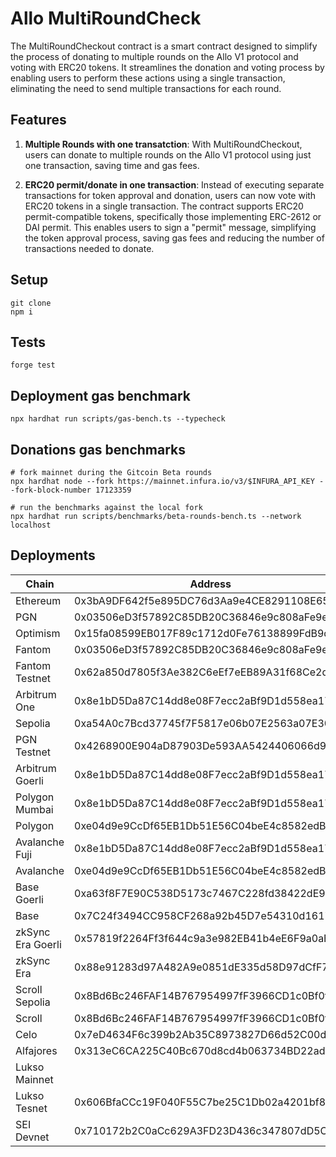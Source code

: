 # Allo MultiRoundCheck

The MultiRoundCheckout contract is a smart contract designed to simplify the process of donating to multiple rounds on the Allo V1 protocol
and voting with ERC20 tokens.
It streamlines the donation and voting process by enabling users to perform these actions using a single transaction,
eliminating the need to send multiple transactions for each round.

## Features

1. **Multiple Rounds with one transatction**: With MultiRoundCheckout, users can donate to multiple rounds on the Allo V1 protocol using just one transaction, saving time and gas fees.

2. **ERC20 permit/donate in one transaction**: Instead of executing separate transactions for token approval and donation, users can now vote with ERC20 tokens in a single transaction.
The contract supports ERC20 permit-compatible tokens, specifically those implementing ERC-2612 or DAI permit.
This enables users to sign a "permit" message, simplifying the token approval process, saving gas fees and reducing the number of transactions needed to donate.

## Setup

```
git clone
npm i
```

## Tests

```
forge test
```

## Deployment gas benchmark

```
npx hardhat run scripts/gas-bench.ts --typecheck
```

## Donations gas benchmarks

```
# fork mainnet during the Gitcoin Beta rounds
npx hardhat node --fork https://mainnet.infura.io/v3/$INFURA_API_KEY --fork-block-number 17123359

# run the benchmarks against the local fork
npx hardhat run scripts/benchmarks/beta-rounds-bench.ts --network localhost
```

## Deployments

| Chain             | Address                                    |
|-------------------|--------------------------------------------|
| Ethereum          | 0x3bA9DF642f5e895DC76d3Aa9e4CE8291108E65b1 |
| PGN               | 0x03506eD3f57892C85DB20C36846e9c808aFe9ef4 |
| Optimism          | 0x15fa08599EB017F89c1712d0Fe76138899FdB9db |
| Fantom            | 0x03506eD3f57892C85DB20C36846e9c808aFe9ef4 |
| Fantom Testnet    | 0x62a850d7805f3Ae382C6eEf7eEB89A31f68Ce2d5 |
| Arbitrum One      | 0x8e1bD5Da87C14dd8e08F7ecc2aBf9D1d558ea174 |
| Sepolia           | 0xa54A0c7Bcd37745f7F5817e06b07E2563a07E309 |
| PGN Testnet       | 0x4268900E904aD87903De593AA5424406066d9ea2 |
| Arbitrum Goerli   | 0x8e1bD5Da87C14dd8e08F7ecc2aBf9D1d558ea174 |
| Polygon Mumbai    | 0x8e1bD5Da87C14dd8e08F7ecc2aBf9D1d558ea174 |
| Polygon           | 0xe04d9e9CcDf65EB1Db51E56C04beE4c8582edB73 |
| Avalanche Fuji    | 0x8e1bD5Da87C14dd8e08F7ecc2aBf9D1d558ea174 |
| Avalanche         | 0xe04d9e9CcDf65EB1Db51E56C04beE4c8582edB73 |
| Base Goerli       | 0xa63f8F7E90C538D5173c7467C228fd38422dE9e9 |
| Base              | 0x7C24f3494CC958CF268a92b45D7e54310d161794 |
| zkSync Era Goerli | 0x57819f2264Ff3f644c9a3e982EB41b4eE6F9a0aE |
| zkSync Era        | 0x88e91283d97A482A9e0851dE335d58D97dCfF7b0 |
| Scroll Sepolia    | 0x8Bd6Bc246FAF14B767954997fF3966CD1c0Bf0f5 |
| Scroll            | 0x8Bd6Bc246FAF14B767954997fF3966CD1c0Bf0f5 |
| Celo              | 0x7eD4634F6c399b2Ab35C8973827D66d52C00dfD2 |
| Alfajores         | 0x313eC6CA225C40Bc670d8cd4b063734BD22ad1ab |
| Lukso Mainnet     | | 
| Lukso Tesnet      | 0x606BfaCCc19F040F55C7be25C1Db02a4201bf8f0 |
| SEI Devnet        | 0x710172b2C0aCc629A3FD23D436c347807dD5C412 |
